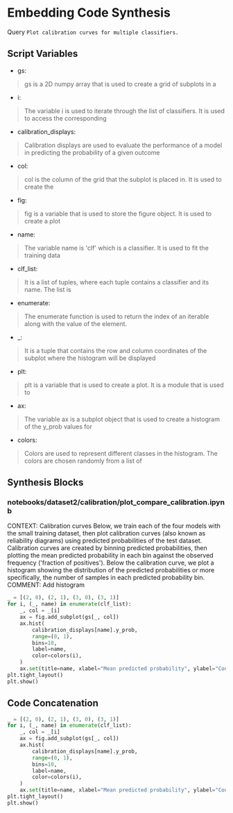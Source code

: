 # Embedding Code Synthesis
Query `Plot calibration curves for multiple classifiers.`
## Script Variables
- gs:<br>
>gs is a 2D numpy array that is used to create a grid of subplots in a
- i:<br>
>The variable i is used to iterate through the list of classifiers. It is used to access the corresponding
- calibration_displays:<br>
>Calibration displays are used to evaluate the performance of a model in predicting the probability of a given outcome
- col:<br>
>col is the column of the grid that the subplot is placed in. It is used to create the
- fig:<br>
>fig is a variable that is used to store the figure object. It is used to create a plot
- name:<br>
>The variable name is 'clf' which is a classifier. It is used to fit the training data
- clf_list:<br>
>It is a list of tuples, where each tuple contains a classifier and its name. The list is
- enumerate:<br>
>The enumerate function is used to return the index of an iterable along with the value of the element.
- _:<br>
>It is a tuple that contains the row and column coordinates of the subplot where the histogram will be displayed
- plt:<br>
>plt is a variable that is used to create a plot. It is a module that is used to
- ax:<br>
>The variable ax is a subplot object that is used to create a histogram of the y_prob values for
- colors:<br>
>Colors are used to represent different classes in the histogram. The colors are chosen randomly from a list of
## Synthesis Blocks
### notebooks/dataset2/calibration/plot_compare_calibration.ipynb
CONTEXT:  Calibration curves  Below, we train each of the four models with the small training dataset, then plot calibration curves (also known as
reliability diagrams) using predicted probabilities of the test dataset. Calibration curves are created by binning predicted probabilities, then
plotting the mean predicted probability in each bin against the observed frequency ('fraction of positives'). Below the calibration curve, we plot a
histogram showing the distribution of the predicted probabilities or more specifically, the number of samples in each predicted probability bin.
COMMENT: Add histogram
```python
_ = [(2, 0), (2, 1), (3, 0), (3, 1)]
for i, (_, name) in enumerate(clf_list):
    _, col = _[i]
    ax = fig.add_subplot(gs[_, col])
    ax.hist(
        calibration_displays[name].y_prob,
        range=(0, 1),
        bins=10,
        label=name,
        color=colors(i),
    )
    ax.set(title=name, xlabel="Mean predicted probability", ylabel="Count")
plt.tight_layout()
plt.show()
```

## Code Concatenation
```python
_ = [(2, 0), (2, 1), (3, 0), (3, 1)]
for i, (_, name) in enumerate(clf_list):
    _, col = _[i]
    ax = fig.add_subplot(gs[_, col])
    ax.hist(
        calibration_displays[name].y_prob,
        range=(0, 1),
        bins=10,
        label=name,
        color=colors(i),
    )
    ax.set(title=name, xlabel="Mean predicted probability", ylabel="Count")
plt.tight_layout()
plt.show()
```
